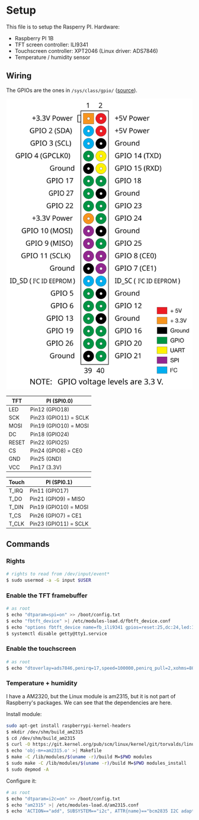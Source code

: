 # Setup

This file is to setup the Rasperry PI. Hardware:

 - Raspberry PI 1B
 - TFT screen controller: ILI9341
 - Touchscreen controller: XPT2046 (Linux driver: ADS7846)
 - Temperature / humidity sensor

## Wiring

The GPIOs are the ones in `/sys/class/gpio/` ([source](https://elinux.org/RPi_Low-level_peripherals#General_Purpose_Input.2FOutput_.28GPIO.29)).

![GPIO headers](40pingpio.svg)

| TFT      | PI (SPI0.0)           |
|----------|-----------------------|
| LED      | Pin12 (GPIO18)        |
| SCK      | Pin23 (GPIO11) = SCLK |
| MOSI     | Pin19 (GPIO10) = MOSI |
| DC       | Pin18 (GPIO24)        |
| RESET    | Pin22 (GPIO25)        |
| CS       | Pin24 (GPIO8) = CE0   |
| GND      | Pin25 (GND)           |
| VCC      | Pin17 (3.3V)          |

| Touch    | PI (SPI0.1)           |
|----------|-----------------------|
| T_IRQ    | Pin11 (GPIO17)        |
| T_DO     | Pin21 (GPIO9) = MISO  |
| T_DIN    | Pin19 (GPIO10) = MOSI |
| T_CS     | Pin26 (GPIO7) = CE1   |
| T_CLK    | Pin23 (GPIO11) = SCLK |

## Commands

### Rights

```bash
# rights to read from /dev/input/event*
$ sudo usermod -a -G input $USER
```

### Enable the TFT framebuffer

```bash
# as root
$ echo "dtparam=spi=on" >> /boot/config.txt
$ echo "fbtft_device" >| /etc/modules-load.d/fbtft_device.conf
$ echo "options fbtft_device name=fb_ili9341 gpios=reset:25,dc:24,led:18 speed=64000000 txbuflen=32768 custom=1 rotate=90 fps=20 bgr=0" >| /etc/modprobe.d/fbtft.conf
$ systemctl disable getty@tty1.service
```

### Enable the touchscreen

```bash
# as root
$ echo "dtoverlay=ads7846,penirq=17,speed=100000,penirq_pull=2,xohms=80,swapxy=1" >> /boot/config.txt
```

### Temperature + humidity

I have a AM2320, but the Linux module is am2315, but it is not part of Raspberry's packages. We can see that the dependencies are here.

Install module:

```bash
sudo apt-get install raspberrypi-kernel-headers
$ mkdir /dev/shm/build_am2315
$ cd /dev/shm/build_am2315
$ curl -O https://git.kernel.org/pub/scm/linux/kernel/git/torvalds/linux.git/plain/drivers/iio/humidity/am2315.c
$ echo 'obj-m+=am2315.o' >| Makefile
$ make -C /lib/modules/$(uname -r)/build M=$PWD modules
$ sudo make -C /lib/modules/$(uname -r)/build M=$PWD modules_install
$ sudo depmod -A
```

Configure it:

```bash
# as root
$ echo "dtparam=i2c=on" >> /boot/config.txt
$ echo "am2315" >| /etc/modules-load.d/am2315.conf
$ echo 'ACTION=="add", SUBSYSTEM=="i2c", ATTR{name}=="bcm2835 I2C adapter", ATTR{new_device}="am2315 0x5c"' >| /etc/udev/rules.d/99-i2c-am2315.rules
```
